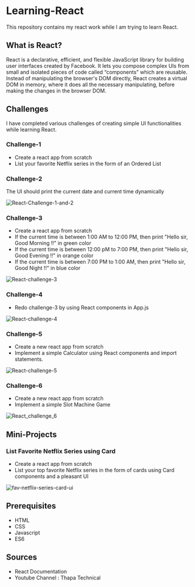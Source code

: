  # Learning-React
 This repository contains my react work while I am trying to learn React.
 
 ## What is React?
 React is a declarative, efficient, and flexible JavaScript library for building user interfaces created by Facebook. It lets you compose complex UIs from small and isolated pieces of code called “components” which are reusable. 
 Instead of manipulating the browser's DOM directly, React creates a virtual DOM in memory, where it does all the necessary manipulating, before making the changes in the browser DOM.


 ## Challenges 
 I have completed various challenges of creating simple UI functionalities while learning React.

 ### Challenge-1
 - Create a react app from scratch
 - List your favorite Netflix series in the form of an Ordered List

 ### Challenge-2
 The UI should print the current date and current time dynamically

 ![React-Challenge-1-and-2](https://user-images.githubusercontent.com/44014956/121782283-71508e80-cbc6-11eb-9d4b-ee5a0936387b.png)


 ### Challenge-3
 - Create a react app from scratch
 - If the current time is between 1:00 AM to 12:00 PM, then print "Hello sir, Good Morning !!" in green color
 - If the current time is between 12:00 pM to 7:00 PM, then print "Hello sir, Good Evening !!" in orange color
 - If the current time is between 7:00 PM to 1:00 AM, then print "Hello sir, Good Night !!" in blue color

 ![React-challenge-3](https://user-images.githubusercontent.com/44014956/121782456-22572900-cbc7-11eb-8de2-9b070a07c150.png)

 ### Challenge-4
 - Redo challenge-3 by using React components in App.js

 ![React-challenge-4](https://user-images.githubusercontent.com/44014956/121814055-b0491780-cc8c-11eb-8959-dfc11537f4e9.png)

 ### Challenge-5
 - Create a new react app from scratch
 - Implement a simple Calculator using React components and import statements.

 ![React-challenge-5](https://user-images.githubusercontent.com/44014956/121810358-3316a600-cc7e-11eb-98d5-c6837d694a86.png)


 ### Challenge-6
 - Create a new react app from scratch
 - Implement a simple Slot Machine Game

 ![React_challenge_6](https://user-images.githubusercontent.com/44014956/122214326-98110c80-cec7-11eb-814b-2410fec6ccc6.png)

 ## Mini-Projects 

 ### List Favorite Netflix Series using Card
 - Create a react app from scratch
 - List your top favorite Netflix series in the form of cards using Card components and a pleasant UI

 ![fav-netflix-series-card-ui](https://user-images.githubusercontent.com/44014956/121913081-b6073180-cd4e-11eb-945c-61f1ad0472e1.png)

 ## Prerequisites
 - HTML
 - CSS
 - Javascript
 - ES6
 
 ## Sources
- React Documentation
- Youtube Channel : Thapa Technical